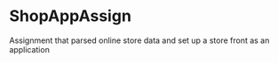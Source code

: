 # ShopAppAssign
Assignment that parsed online store data and set up a store front as an application
